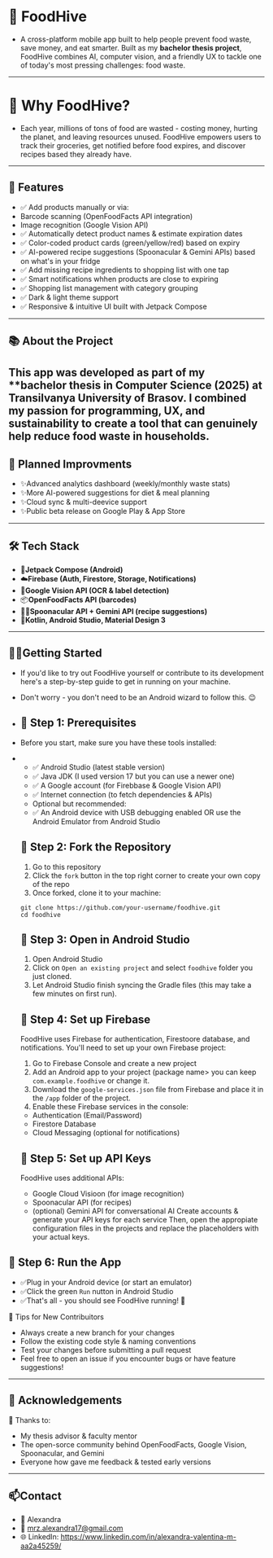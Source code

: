 # 🐝 FoodHive
- A cross-platform mobile app built to help people prevent food waste, save money, and eat smarter.
Built as my **bachelor thesis project**, FoodHive combines AI, computer vision, and a friendly UX to tackle one of today's most pressing challenges: food waste.
---
# 🌱 Why FoodHive?
- Each year, millions of tons of food are wasted - costing money, hurting the planet, and leaving resources unused.
FoodHive empowers users to track their groceries, get notified before food expires, and discover recipes based they already have.
---
## 🚀 Features
- ✅ Add products manually or via:
- Barcode scanning (OpenFoodFacts API integration)
- Image recognition (Google Vision API)
- ✅ Automatically detect product names & estimate expiration dates
- ✅ Color-coded product cards (green/yellow/red) based on expiry
- ✅ AI-powered recipe suggestions (Spoonacular & Gemini APIs) based on what's in your fridge
- ✅ Add missing recipe ingredients to shopping list with one tap
- ✅ Smart notifications whhen products are close to expiring
- ✅ Shopping list management with category grouping
- ✅ Dark & light theme support
- ✅ Responsive & intuitive UI built with Jetpack Compose

---
## 📚 About the Project
This app was developed as part of my **bachelor thesis in Computer Science (2025) at Transilvanya University of Brasov.
I combined my passion for programming, UX, and sustainability to create a tool that can genuinely help reduce food waste in households.
---
## 🔮 Planned Improvments
- ✨Advanced analytics dashboard (weekly/monthly waste stats)
- ✨More AI-powered suggestions for diet & meal planning
- ✨Cloud sync & multi-deevice support
- ✨Public beta release on Google Play & App Store

---
## 🛠️ Tech Stack
- 📱**Jetpack Compose (Android)**
- ☁️**Firebase (Auth, Firestore, Storage, Notifications)**
- 🤖**Google Vision API (OCR & label detection)**
- 📦**OpenFoodFacts API (barcodes)**
- 🧑‍🍳**Spoonacular API + Gemini API (recipe suggestions)**
- 🧰**Kotlin, Android Studio, Material Design 3**

---
## 🧑‍💻Getting Started
- If you'd like to try out FoodHive yourself or contribute to its development here's a step-by-step guide to get in running on your machine.
- Don't worry - you don't need to be an Android wizard to follow this. 😉

- ## 🔷 Step 1: Prerequisites
- Before you start, make sure you have these tools installed:
- - ✅ Android Studio (latest stable version)
  - ✅ Java JDK (I used version 17 but you can use a newer one)
  - ✅ A Google account (for Firebbase & Google Vision API)
  - ✅ Internet connection (to fetch dependencies & APIs)
  - Optional but recommended:
  - ✅ An Android device with USB debugging enabled OR use the Android Emulator from Android Studio
 
  ## 🔷 Step 2: Fork the Repository
  1. Go to this repository
  2. Click the `fork` button in the top right corner to create your own copy of the repo
  3. Once forked, clone it to your machine:
  ```
  git clone https://github.com/your-username/foodhive.git
  cd foodhive
  ```
  ## 🔷 Step 3: Open in Android Studio
  1. Open Android Studio
  2. Click on ``Open an existing project`` and select ``foodhive`` folder you just cloned.
  3. Let Android Studio finish syncing the Gradle files (this may take a few minutes on first run).
 
  ## 🔷 Step 4: Set up Firebase
  FoodHive uses Firebase for authentication, Firestoore database, and notifications.
  You'll need to set up your own Firebase project:
  1. Go to Firebase Console and create a new project
  2. Add an Android app to your project (package name> you can keep ``com.example.foodhive`` or change it.
  3. Download the ``google-services.json`` file from Firebase and place it in the ``/app`` folder of the project.
  4. Enable these Firebase services in the console:
  - Authentication (Email/Password)
  - Firestore Database
  - Cloud Messaging (optional for notifications)
    
  ## 🔷 Step 5: Set up API Keys
  FoodHive uses additional APIs:
  - Google Cloud Visioon (for image recognition)
  - Spoonacular API (for recipes)
  - (optional) Gemini API for conversational AI
 Create accounts & generate your API keys for each service
Then, open the appropiate configuration files in the projects and replace the placeholders with your actual keys.

## 🔷 Step 6: Run the App
- ✅Plug in your Android device (or start an emulator)
- ✅Click the green ``Run`` nutton in Android Studio
- ✅That's all - you should see FoodHive running! 🐝

🌟 Tips for New Contribuitors
- Always create a new branch for your changes
- Follow the existing code style & naming conventions
- Test your changes before submitting a pull request
- Feel free to open an issue if you encounter bugs or have feature suggestions!

---
## 🤝 Acknowledgements
🙏 Thanks to:
- My thesis advisor & faculty mentor
- The open-sorce community behind OpenFoodFacts, Google Vision, Spoonacular, and Gemini
- Everyone how gave me feedback & tested early versions

---
## 📫Contact
- 👤 Alexandra
- 📧 mrz.alexandra17@gmail.com
- 🌐 LinkedIn:  https://www.linkedin.com/in/alexandra-valentina-m-aa2a45259/

